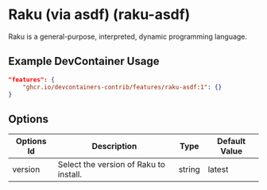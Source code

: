 
# Raku (via asdf) (raku-asdf)

Raku is a general-purpose, interpreted, dynamic programming language.

## Example DevContainer Usage

```json
"features": {
    "ghcr.io/devcontainers-contrib/features/raku-asdf:1": {}
}
```

## Options

| Options Id | Description | Type | Default Value |
|-----|-----|-----|-----|
| version | Select the version of Raku to install. | string | latest |



